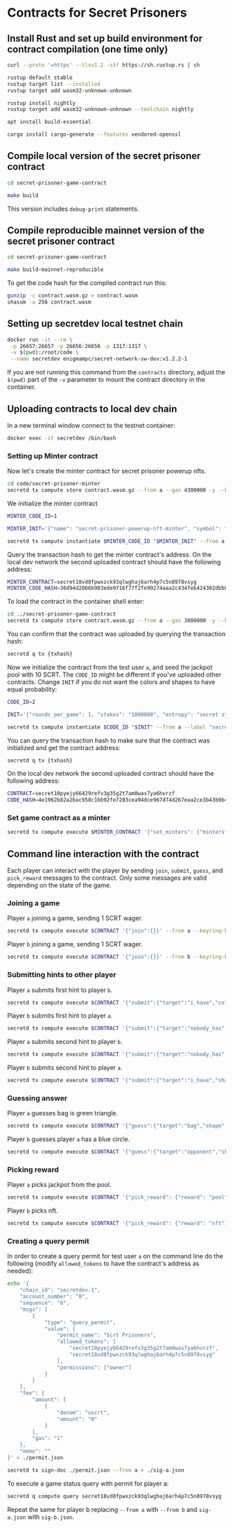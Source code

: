 # Contracts for Secret Prisoners

## Install Rust and set up build environment for contract compilation (one time only)

```sh
curl --proto '=https' --tlsv1.2 -sSf https://sh.rustup.rs | sh

rustup default stable
rustup target list --installed
rustup target add wasm32-unknown-unknown

rustup install nightly
rustup target add wasm32-unknown-unknown --toolchain nightly

apt install build-essential

cargo install cargo-generate --features vendored-openssl
```

## Compile local version of the secret prisoner contract

```sh
cd secret-prisoner-game-contract

make build
```

This version includes `debug-print` statements.

## Compile reproducible mainnet version of the secret prisoner contract

```sh
cd secret-prisoner-game-contract

make build-mainnet-reproducible
```

To get the code hash for the compiled contract run this:

```sh
gunzip -c contract.wasm.gz > contract.wasm
shasum -a 256 contract.wasm
```

## Setting up secretdev local testnet chain

```sh
docker run -it --rm \
 -p 26657:26657 -p 26656:26656 -p 1317:1317 \
 -v $(pwd):/root/code \
 --name secretdev enigmampc/secret-network-sw-dev:v1.2.2-1
```

If you are not running this command from the `contracts` directory, adjust the `$(pwd)` part of the `-v` parameter to mount the contract directory in the container.

## Uploading contracts to local dev chain

In a new terminal window connect to the testnet container:

```sh
docker exec -it secretdev /bin/bash
```

### Setting up Minter contract

Now let's create the minter contract for secret prisoner powerup nfts.

```sh
cd code/secret-prisoner-minter
secretd tx compute store contract.wasm.gz --from a --gas 4300000 -y --keyring-backend test
```

We initialize the minter contract

```sh
MINTER_CODE_ID=1

MINTER_INIT='{"name": "secret-prisoner-powerup-nft-minter", "symbol": "sprispowrup", "entropy": "secret stuff for minter"}'

secretd tx compute instantiate $MINTER_CODE_ID "$MINTER_INIT" --from a --label "secret-prisoners-minter-0.0.1" -y --keyring-backend test --gas 35000
```

Query the transaction hash to get the minter contract's address. On the local dev network the second uploaded contract should have the following address:

```sh
MINTER_CONTRACT=secret18vd8fpwxzck93qlwghaj6arh4p7c5n8978vsyg
MINTER_CODE_HASH=36d94d2066b903ede9716f77f2fe99274aaa2c434feb424302dbb8aef9f34721
```

To load the contract in the container shell enter:

```sh
cd ../secret-prisoner-game-contract
secretd tx compute store contract.wasm.gz --from a --gas 3000000 -y --keyring-backend test
```

You can confirm that the contract was uploaded by querying the transaction hash:

```sh
secretd q tx {txhash}
```

Now we initialize the contract from the test user `a`, and seed the jackpot pool with 10 SCRT. The `CODE_ID` might be different if you've uploaded other contracts. Change `INIT` if you do not want the colors and shapes to have equal probability:

```sh
CODE_ID=2

INIT='{"rounds_per_game": 1, "stakes": "1000000", "entropy": "secret stuff", "red_weight": 25, "green_weight": 25, "blue_weight": 25, "black_weight": 25, "triangle_weight": 25, "square_weight": 25, "circle_weight": 25, "star_weight": 25, "minter": {"code_hash":"36d94d2066b903ede9716f77f2fe99274aaa2c434feb424302dbb8aef9f34721", "address":"secret18vd8fpwxzck93qlwghaj6arh4p7c5n8978vsyg"}}'

secretd tx compute instantiate $CODE_ID "$INIT" --from a --label "secret-prisoners-0.0.1" -y --keyring-backend test --amount 10000000uscrt --gas 70000
```

You can query the transaction hash to make sure that the contract was initialized and get the contract address:

```sh
secretd q tx {txhash}
```

On the local dev network the second uploaded contract should have the following address:

```sh
CONTRACT=secret10pyejy66429refv3g35g2t7am0was7ya6hvrzf
CODE_HASH=4e1962b82a2bac958c1bb92fe7283cea94dce967d74d267eaa2ce3b43b9b43cf
```

### Set game contract as a minter

```sh
secretd tx compute execute $MINTER_CONTRACT '{"set_minters": {"minters": ["secret10pyejy66429refv3g35g2t7am0was7ya6hvrzf"]}}' --from a --keyring-backend test --gas 28000 -y
```

## Command line interaction with the contract

Each player can interact with the player by sending `join`, `submit`, `guess`, and `pick_reward` messages to the contract. Only some messages are valid depending on the state of the game.

### Joining a game

Player `a` joining a game, sending 1 SCRT wager.

```sh
secretd tx compute execute $CONTRACT '{"join":{}}' --from a --keyring-backend test --gas 35000 --amount 1000000uscrt -y
```

Player `b` joining a game, sending 1 SCRT wager.

```sh
secretd tx compute execute $CONTRACT '{"join":{}}' --from b --keyring-backend test --gas 35000 --amount 1000000uscrt -y
```

### Submitting hints to other player

Player `a` submits first hint to player `b`.

```sh
secretd tx compute execute $CONTRACT '{"submit":{"target":"i_have","color":"red"}}' --from a --keyring-backend test --gas 40000 -y
```

Player `b` submits first hint to player `a`.

```sh
secretd tx compute execute $CONTRACT '{"submit":{"target":"nobody_has","shape":"triangle"}}' --from b --keyring-backend test --gas 40000 -y
```

Player `a` submits second hint to player `b`.

```sh
secretd tx compute execute $CONTRACT '{"submit":{"target":"nobody_has","color":"black"}}' --from a --keyring-backend test --gas 40000 -y
```

Player `b` submits second hint to player `a`.

```sh
secretd tx compute execute $CONTRACT '{"submit":{"target":"i_have","shape":"star"}}' --from b --keyring-backend test --gas 40000 -y
```

### Guessing answer

Player `a` guesses bag is green triangle.

```sh
secretd tx compute execute $CONTRACT '{"guess":{"target":"bag","shape":"triangle","color":"green"}}' --from a --keyring-backend test --gas 40000 -y
```

Player `b` guesses player `a` has a blue circle.

```sh
secretd tx compute execute $CONTRACT '{"guess":{"target":"opponent","shape":"circle","color":"blue"}}' --from b --keyring-backend test --gas 40000 -y
```

### Picking reward

Player `a` picks jackpot from the pool.

```sh
secretd tx compute execute $CONTRACT '{"pick_reward": {"reward": "pool"}}' --from a --keyring-backend test --gas 100000 -y
```

Player `b` picks nft.

```sh
secretd tx compute execute $CONTRACT '{"pick_reward": {"reward": "nft"}}' --from b --keyring-backend test --gas 100000 -y
```

### Creating a query permit

In order to create a query permit for test user `a` on the command line do the following (modify `allowed_tokens` to have the contract's address as needed):

```sh
echo '{
    "chain_id": "secretdev-1",
    "account_number": "0",
    "sequence": "0",
    "msgs": [
        {
            "type": "query_permit",
            "value": {
                "permit_name": "Scrt Prisoners",
                "allowed_tokens": [
                    "secret10pyejy66429refv3g35g2t7am0was7ya6hvrzf",
                    "secret18vd8fpwxzck93qlwghaj6arh4p7c5n8978vsyg"
                ],
                "permissions": ["owner"]
            }
        }
    ],
    "fee": {
        "amount": [
            {
                "denom": "uscrt",
                "amount": "0"
            }
        ],
        "gas": "1"
    },
    "memo": ""
}' > ./permit.json

secretd tx sign-doc ./permit.json --from a > ./sig-a.json
```

To execute a game status query with permit for player a:

```sh
secretd q compute query secret18vd8fpwxzck93qlwghaj6arh4p7c5n8978vsyg '{"with_permit":{"query":{"game_state":{}},"permit":{"params":{"permit_name":"Scrt Prisoners","allowed_tokens":["secret18vd8fpwxzck93qlwghaj6arh4p7c5n8978vsyg"],"chain_id":"secretdev-1","permissions":["owner"]},"signature":'"$(cat ./sig-a.json)"'}}}'
```

Repeat the same for player b replacing `--from a` with `--from b` and `sig-a.json` with `sig-b.json`.